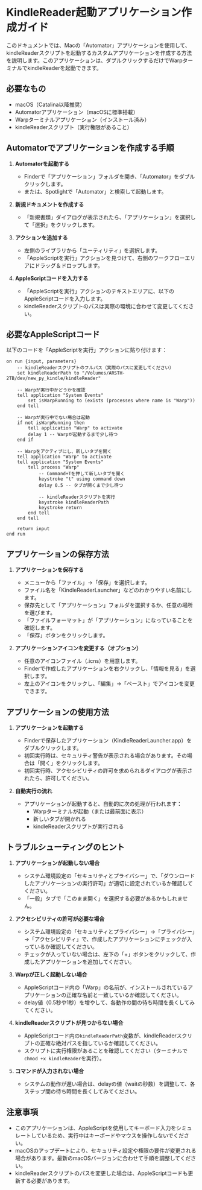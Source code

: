 # KindleReader起動アプリケーション作成ガイド

このドキュメントでは、Macの「Automator」アプリケーションを使用して、kindleReaderスクリプトを起動するカスタムアプリケーションを作成する方法を説明します。このアプリケーションは、ダブルクリックするだけでWarpターミナルでkindleReaderを起動できます。

## 必要なもの

- macOS（Catalina以降推奨）
- Automatorアプリケーション（macOSに標準搭載）
- Warpターミナルアプリケーション（インストール済み）
- kindleReaderスクリプト（実行権限があること）

## Automatorでアプリケーションを作成する手順

1. **Automatorを起動する**
   - Finderで「アプリケーション」フォルダを開き、「Automator」をダブルクリックします。
   - または、Spotlightで「Automator」と検索して起動します。

2. **新規ドキュメントを作成する**
   - 「新規書類」ダイアログが表示されたら、「アプリケーション」を選択して「選択」をクリックします。
   
3. **アクションを追加する**
   - 左側のライブラリから「ユーティリティ」を選択します。
   - 「AppleScriptを実行」アクションを見つけて、右側のワークフローエリアにドラッグ＆ドロップします。

4. **AppleScriptコードを入力する**
   - 「AppleScriptを実行」アクションのテキストエリアに、以下のAppleScriptコードを入力します。
   - kindleReaderスクリプトのパスは実際の環境に合わせて変更してください。

## 必要なAppleScriptコード

以下のコードを「AppleScriptを実行」アクションに貼り付けます：

```applescript
on run {input, parameters}
    -- kindleReaderスクリプトのフルパス（実際のパスに変更してください）
    set kindleReaderPath to "/Volumes/ARSTH-2TB/dev/new_py_kindle/kindleReader"
    
    -- Warpが実行中かどうかを確認
    tell application "System Events"
        set isWarpRunning to (exists (processes where name is "Warp"))
    end tell
    
    -- Warpが実行中でない場合は起動
    if not isWarpRunning then
        tell application "Warp" to activate
        delay 1 -- Warpが起動するまで少し待つ
    end if
    
    -- Warpをアクティブにし、新しいタブを開く
    tell application "Warp" to activate
    tell application "System Events"
        tell process "Warp"
            -- Command+Tを押して新しいタブを開く
            keystroke "t" using command down
            delay 0.5 -- タブが開くまで少し待つ
            
            -- kindleReaderスクリプトを実行
            keystroke kindleReaderPath
            keystroke return
        end tell
    end tell
    
    return input
end run
```

## アプリケーションの保存方法

1. **アプリケーションを保存する**
   - メニューから「ファイル」→「保存」を選択します。
   - ファイル名を「KindleReaderLauncher」などのわかりやすい名前にします。
   - 保存先として「アプリケーション」フォルダを選択するか、任意の場所を選びます。
   - 「ファイルフォーマット」が「アプリケーション」になっていることを確認します。
   - 「保存」ボタンをクリックします。

2. **アプリケーションアイコンを変更する（オプション）**
   - 任意のアイコンファイル（.icns）を用意します。
   - Finderで作成したアプリケーションを右クリックし、「情報を見る」を選択します。
   - 左上のアイコンをクリックし、「編集」→「ペースト」でアイコンを変更できます。

## アプリケーションの使用方法

1. **アプリケーションを起動する**
   - Finderで保存したアプリケーション（KindleReaderLauncher.app）をダブルクリックします。
   - 初回実行時は、セキュリティ警告が表示される場合があります。その場合は「開く」をクリックします。
   - 初回実行時、アクセシビリティの許可を求められるダイアログが表示されたら、許可してください。

2. **自動実行の流れ**
   - アプリケーションが起動すると、自動的に次の処理が行われます：
     - Warpターミナルが起動（または最前面に表示）
     - 新しいタブが開かれる
     - kindleReaderスクリプトが実行される

## トラブルシューティングのヒント

1. **アプリケーションが起動しない場合**
   - システム環境設定の「セキュリティとプライバシー」で、「ダウンロードしたアプリケーションの実行許可」が適切に設定されているか確認してください。
   - 「一般」タブで「このまま開く」を選択する必要があるかもしれません。

2. **アクセシビリティの許可が必要な場合**
   - システム環境設定の「セキュリティとプライバシー」→「プライバシー」→「アクセシビリティ」で、作成したアプリケーションにチェックが入っているか確認してください。
   - チェックが入っていない場合は、左下の「+」ボタンをクリックして、作成したアプリケーションを追加してください。

3. **Warpが正しく起動しない場合**
   - AppleScriptコード内の「Warp」の名前が、インストールされているアプリケーションの正確な名前と一致しているか確認してください。
   - delay値（0.5秒や1秒）を増やして、各動作の間の待ち時間を長くしてみてください。

4. **kindleReaderスクリプトが見つからない場合**
   - AppleScriptコード内の`kindleReaderPath`変数が、kindleReaderスクリプトの正確な絶対パスを指しているか確認してください。
   - スクリプトに実行権限があることを確認してください（ターミナルで`chmod +x kindleReader`を実行）。

5. **コマンドが入力されない場合**
   - システムの動作が遅い場合は、delayの値（waitの秒数）を調整して、各ステップ間の待ち時間を長くしてみてください。

## 注意事項

- このアプリケーションは、AppleScriptを使用してキーボード入力をシミュレートしているため、実行中はキーボードやマウスを操作しないでください。
- macOSのアップデートにより、セキュリティ設定や権限の要件が変更される場合があります。最新のmacOSバージョンに合わせて手順を調整してください。
- kindleReaderスクリプトのパスを変更した場合は、AppleScriptコードも更新する必要があります。


